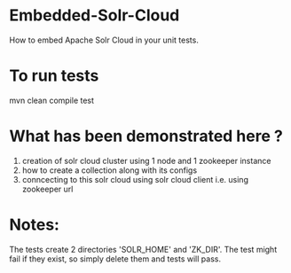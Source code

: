 # Embedded-Solr-Cloud
How to embed Apache Solr Cloud in your unit tests.

# To run tests
mvn clean compile test

# What has been demonstrated here ?

1. creation of solr cloud cluster using 1 node and 1 zookeeper instance
2. how to create a collection along with its configs
3. conncecting to this solr cloud using solr cloud client i.e. using zookeeper url

# Notes:
The tests create 2 directories 'SOLR_HOME' and 'ZK_DIR'. The test might fail if they exist, so simply delete them and tests will pass.

